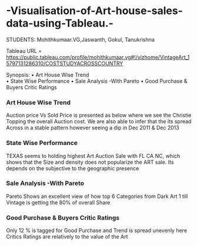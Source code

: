 # -Visualisation-of-Art-house-sales-data-using-Tableau.-

STUDENTS: Mohithkumaar.VG,Jaswanth, Gokul, Tanukrishna

Tableau URL = https://public.tableau.com/profile/mohithkumaar.vg#!/vizhome/VintageArt_15797131286310/COSTSTUDYACROSSCOUNTRY


Synopsis:
•	Art House Wise Trend	
•	State Wise Performance
•	Sale Analysis -With Pareto
•	Good Purchase & Buyers Critic Ratings



### Art House Wise Trend
Auction price Vs Sold Price is presented as below where we see the Christie Topping the overall Auction cost. 
We are also able to infer that the its spread Across in a stable pattern however seeing a dip in Dec 2011 & Dec 2013


### State Wise Performance
TEXAS seems to holding highest Art Auction Sale with FL CA NC, which shows that the Size and density does not popularize the ART sale. 
Its depends on the subjective to the geographic presence


### Sale Analysis -With Pareto
Pareto Shows an excellent view of how top 6 Categories from Dark Art 1 till Vintage is getting the 80% of overall Share


### Good Purchase & Buyers Critic Ratings
Only 12 % is tagged for Good Purchase and Trend is spread unevenly here Critics Ratings are relatively to the value of the Art
